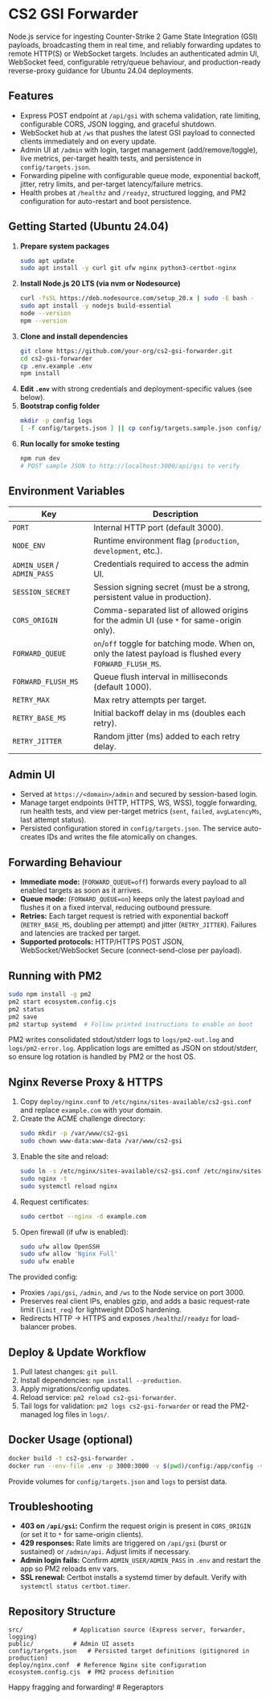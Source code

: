 # CS2 GSI Forwarder

Node.js service for ingesting Counter-Strike 2 Game State Integration (GSI) payloads, broadcasting them in real time, and reliably forwarding updates to remote HTTP(S) or WebSocket targets. Includes an authenticated admin UI, WebSocket feed, configurable retry/queue behaviour, and production-ready reverse-proxy guidance for Ubuntu 24.04 deployments.

## Features
- Express POST endpoint at `/api/gsi` with schema validation, rate limiting, configurable CORS, JSON logging, and graceful shutdown.
- WebSocket hub at `/ws` that pushes the latest GSI payload to connected clients immediately and on every update.
- Admin UI at `/admin` with login, target management (add/remove/toggle), live metrics, per-target health tests, and persistence in `config/targets.json`.
- Forwarding pipeline with configurable queue mode, exponential backoff, jitter, retry limits, and per-target latency/failure metrics.
- Health probes at `/healthz` and `/readyz`, structured logging, and PM2 configuration for auto-restart and boot persistence.

## Getting Started (Ubuntu 24.04)
1. **Prepare system packages**
   ```bash
   sudo apt update
   sudo apt install -y curl git ufw nginx python3-certbot-nginx
   ```
2. **Install Node.js 20 LTS (via nvm or Nodesource)**
   ```bash
   curl -fsSL https://deb.nodesource.com/setup_20.x | sudo -E bash -
   sudo apt install -y nodejs build-essential
   node --version
   npm --version
   ```
3. **Clone and install dependencies**
   ```bash
   git clone https://github.com/your-org/cs2-gsi-forwarder.git
   cd cs2-gsi-forwarder
   cp .env.example .env
   npm install
   ```
4. **Edit `.env`** with strong credentials and deployment-specific values (see below).
5. **Bootstrap config folder**
   ```bash
   mkdir -p config logs
   [ -f config/targets.json ] || cp config/targets.sample.json config/targets.json
   ```
6. **Run locally for smoke testing**
   ```bash
   npm run dev
   # POST sample JSON to http://localhost:3000/api/gsi to verify
   ```

## Environment Variables
| Key | Description |
| --- | --- |
| `PORT` | Internal HTTP port (default 3000). |
| `NODE_ENV` | Runtime environment flag (`production`, `development`, etc.). |
| `ADMIN_USER` / `ADMIN_PASS` | Credentials required to access the admin UI. |
| `SESSION_SECRET` | Session signing secret (must be a strong, persistent value in production). |
| `CORS_ORIGIN` | Comma-separated list of allowed origins for the admin UI (use `*` for same-origin only). |
| `FORWARD_QUEUE` | `on`/`off` toggle for batching mode. When on, only the latest payload is flushed every `FORWARD_FLUSH_MS`. |
| `FORWARD_FLUSH_MS` | Queue flush interval in milliseconds (default 1000). |
| `RETRY_MAX` | Max retry attempts per target. |
| `RETRY_BASE_MS` | Initial backoff delay in ms (doubles each retry). |
| `RETRY_JITTER` | Random jitter (ms) added to each retry delay. |

## Admin UI
- Served at `https://<domain>/admin` and secured by session-based login.
- Manage target endpoints (HTTP, HTTPS, WS, WSS), toggle forwarding, run health tests, and view per-target metrics (`sent`, `failed`, `avgLatencyMs`, last attempt status).
- Persisted configuration stored in `config/targets.json`. The service auto-creates IDs and writes the file atomically on changes.

## Forwarding Behaviour
- **Immediate mode:** (`FORWARD_QUEUE=off`) forwards every payload to all enabled targets as soon as it arrives.
- **Queue mode:** (`FORWARD_QUEUE=on`) keeps only the latest payload and flushes it on a fixed interval, reducing outbound pressure.
- **Retries:** Each target request is retried with exponential backoff (`RETRY_BASE_MS`, doubling per attempt) and jitter (`RETRY_JITTER`). Failures and latencies are tracked per target.
- **Supported protocols:** HTTP/HTTPS POST JSON, WebSocket/WebSocket Secure (connect-send-close per payload).

## Running with PM2
```bash
sudo npm install -g pm2
pm2 start ecosystem.config.cjs
pm2 status
pm2 save
pm2 startup systemd  # Follow printed instructions to enable on boot
```
PM2 writes consolidated stdout/stderr logs to `logs/pm2-out.log` and `logs/pm2-error.log`. Application logs are emitted as JSON on stdout/stderr, so ensure log rotation is handled by PM2 or the host OS.

## Nginx Reverse Proxy & HTTPS
1. Copy `deploy/nginx.conf` to `/etc/nginx/sites-available/cs2-gsi.conf` and replace `example.com` with your domain.
2. Create the ACME challenge directory:
   ```bash
   sudo mkdir -p /var/www/cs2-gsi
   sudo chown www-data:www-data /var/www/cs2-gsi
   ```
3. Enable the site and reload:
   ```bash
   sudo ln -s /etc/nginx/sites-available/cs2-gsi.conf /etc/nginx/sites-enabled/
   sudo nginx -t
   sudo systemctl reload nginx
   ```
4. Request certificates:
   ```bash
   sudo certbot --nginx -d example.com
   ```
5. Open firewall (if ufw is enabled):
   ```bash
   sudo ufw allow OpenSSH
   sudo ufw allow 'Nginx Full'
   sudo ufw enable
   ```

The provided config:
- Proxies `/api/gsi`, `/admin`, and `/ws` to the Node service on port 3000.
- Preserves real client IPs, enables gzip, and adds a basic request-rate limit (`limit_req`) for lightweight DDoS hardening.
- Redirects HTTP -> HTTPS and exposes `/healthz`/`/readyz` for load-balancer probes.

## Deploy & Update Workflow
1. Pull latest changes: `git pull`.
2. Install dependencies: `npm install --production`.
3. Apply migrations/config updates.
4. Reload service: `pm2 reload cs2-gsi-forwarder`.
5. Tail logs for validation: `pm2 logs cs2-gsi-forwarder` or read the PM2-managed log files in `logs/`.

## Docker Usage (optional)
```bash
docker build -t cs2-gsi-forwarder .
docker run --env-file .env -p 3000:3000 -v $(pwd)/config:/app/config -v $(pwd)/logs:/app/logs cs2-gsi-forwarder
```
Provide volumes for `config/targets.json` and `logs` to persist data.

## Troubleshooting
- **403 on `/api/gsi`:** Confirm the request origin is present in `CORS_ORIGIN` (or set it to `*` for same-origin clients).
- **429 responses:** Rate limits are triggered on `/api/gsi` (burst or sustained) or `/admin/api`. Adjust limits if necessary.
- **Admin login fails:** Confirm `ADMIN_USER/ADMIN_PASS` in `.env` and restart the app so PM2 reloads env vars.
- **SSL renewal:** Certbot installs a systemd timer by default. Verify with `systemctl status certbot.timer`.

## Repository Structure
```
src/              # Application source (Express server, forwarder, logging)
public/           # Admin UI assets
config/targets.json   # Persisted target definitions (gitignored in production)
deploy/nginx.conf  # Reference Nginx site configuration
ecosystem.config.cjs  # PM2 process definition
```

Happy fragging and forwarding!
#   R e g e r a p t o r s 
 
 